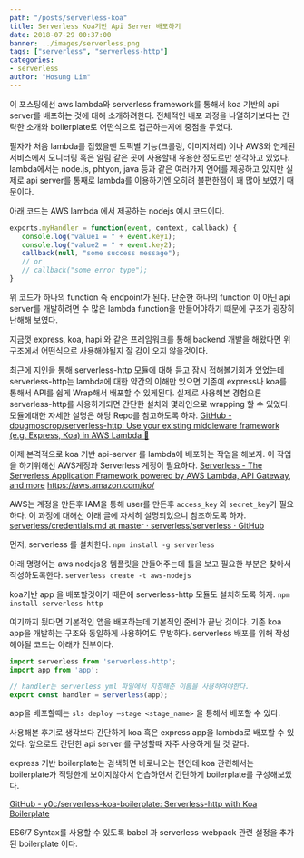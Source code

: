 ```yaml
---
path: "/posts/serverless-koa"
title: Serverless Koa기반 Api Server 배포하기 
date: 2018-07-29 00:37:00
banner: ../images/serverless.png
tags: ["serverless", "serverless-http"]
categories:
- serverless
author: "Hosung Lim"
---
```

이 포스팅에선 aws lambda와 serverless framework를 통해서 koa 기반의 api server를 배포하는 것에 대해 소개하려한다. 
전체적인 배포 과정을 나열하기보다는 간략한 소개와 boilerplate로 어떤식으로 접근하는지에 중점을 두었다. 

필자가 처음 lambda를 접했을땐 토픽별 기능(크롤링, 이미지처리) 이나 AWS와 연계된 서비스에서 모니터링 혹은 알림 같은 곳에 사용할때 유용한 정도로만 생각하고 있었다. 
lambda에서는 node.js, phtyon, java 등과 같은 여러가지 언어를 제공하고 있지만 
실제로 api server를 통째로 lambda를 이용하기엔 오히려 불편한점이 꽤 많아 보였기 때문이다. 

아래 코드는 AWS lambda 에서 제공하는  nodejs 예시 코드이다. 
```javascript
exports.myHandler = function(event, context, callback) {
   console.log("value1 = " + event.key1);
   console.log("value2 = " + event.key2);  
   callback(null, "some success message");
   // or 
   // callback("some error type"); 
}
```

위 코드가 하나의 function 즉 endpoint가 된다. 
단순한 하나의 function 이 아닌 api server를 개발하려면 수 많은 lambda function을 만들어야하기 떄문에 구조가 굉장히 난해해 보였다. 

지금껏 express, koa, hapi 와 같은 프레임워크를 통해 backend 개발을 해왔다면  위구조에서 어떤식으로 사용해야될지 잘 감이 오지 않을것이다. 

최근에 지인을 통해 serverless-http 모듈에 대해 듣고 잠시 접해볼기회가 있었는데 
serverless-http는 lambda에 대한 약간의 이해만 있으면 기존에 express나 koa를 통해서 API를 쉽게 Wrap해서 배포할 수 있게된다. 
실제로 사용해본 경험으론 serverless-http를 사용하게되면 간단한 설치와 몇라인으로 wrapping 할 수 있었다. 
모듈에대한 자세한 설명은 해당 Repo를 참고하도록 하자.
[GitHub - dougmoscrop/serverless-http: Use your existing middleware framework (e.g. Express, Koa) in AWS Lambda 🎉](https://github.com/dougmoscrop/serverless-http)


이제 본격적으로  koa 기반 api-server 를 lambda에 배포하는 작업을 해보자. 
이 작업을 하기위해선 AWS계정과 Serverless 계정이 필요하다. 
[Serverless - The Serverless Application Framework powered by AWS Lambda, API Gateway, and more](https://serverless.com/)
https://aws.amazon.com/ko/

AWS는 계정을 만든후  IAM을 통해 user를 만든후 `access_key` 와 `secret_key`가 필요하다. 이 과정에 대해선 아래 글에 자세히 설명되있으니 참조하도록 하자. 
[serverless/credentials.md at master · serverless/serverless · GitHub](https://github.com/serverless/serverless/blob/master/docs/providers/aws/guide/credentials.md)


먼저, serverless 를 설치한다. 
`npm install -g serverless`

아래 명령어는 aws nodejs용 템플릿을 만들어주는데 틀을 보고 필요한 부분은 찾아서 작성하도록한다. 
`serverless create -t aws-nodejs` 

koa기반 app 을 배포할것이기 때문에 serverless-http 모듈도 설치하도록 하자. 
`npm install serverless-http` 

여기까지 됬다면  기본적인 앱을 배포하는데 기본적인 준비가 끝난 것이다. 
기존 koa app을 개발하는 구조와 동일하게 사용하여도 무방하다. 
serverless 배포를 위해 작성해야될 코드는 아래가 전부이다. 
```javascript
import serverless from 'serverless-http';
import app from 'app';

// handler는 serverless yml 파일에서 지정해준 이름을 사용하여야한다. 
export const handler = serverless(app);
```

app을 배포할때는 `sls deploy —stage <stage_name>` 을 통해서 배포할 수 있다. 

사용해본 후기로 생각보다 간단하게 koa 혹은 express app을 lambda로 배포할 수 있었다. 앞으로도 간단한 api server 를 구성할때 자주 사용하게 될 것 같다. 

express 기반 boilerplate는 검색하면 바로나오는 편인데 koa 관련해서는 boilerplate가 적당한게 보이지않아서 연습하면서 간단하게 boilerplate를 구성해보았다.  

[GitHub - y0c/serverless-koa-boilerplate: Serverless-http with Koa Boilerplate](https://github.com/y0c/serverless-koa-boilerplate)

ES6/7 Syntax를 사용할 수 있도록 babel 과 serverless-webpack 관련 설정을 추가된 boilerplate 이다. 



